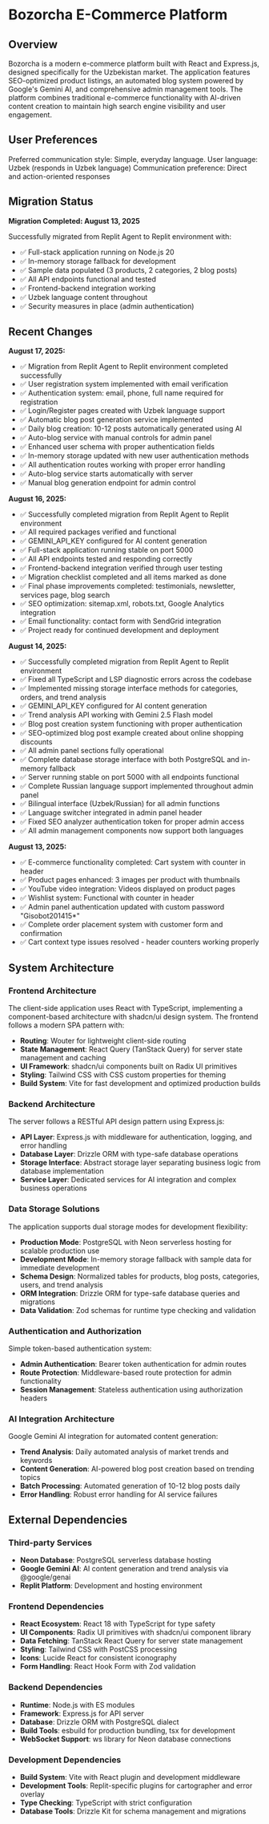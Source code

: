 # Bozorcha E-Commerce Platform

## Overview

Bozorcha is a modern e-commerce platform built with React and Express.js, designed specifically for the Uzbekistan market. The application features SEO-optimized product listings, an automated blog system powered by Google's Gemini AI, and comprehensive admin management tools. The platform combines traditional e-commerce functionality with AI-driven content creation to maintain high search engine visibility and user engagement.

## User Preferences

Preferred communication style: Simple, everyday language.
User language: Uzbek (responds in Uzbek language)
Communication preference: Direct and action-oriented responses

## Migration Status

**Migration Completed: August 13, 2025**

Successfully migrated from Replit Agent to Replit environment with:
- ✅ Full-stack application running on Node.js 20
- ✅ In-memory storage fallback for development
- ✅ Sample data populated (3 products, 2 categories, 2 blog posts)
- ✅ All API endpoints functional and tested
- ✅ Frontend-backend integration working
- ✅ Uzbek language content throughout
- ✅ Security measures in place (admin authentication)

## Recent Changes

**August 17, 2025:**
- ✅ Migration from Replit Agent to Replit environment completed successfully
- ✅ User registration system implemented with email verification
- ✅ Authentication system: email, phone, full name required for registration
- ✅ Login/Register pages created with Uzbek language support
- ✅ Automatic blog post generation service implemented
- ✅ Daily blog creation: 10-12 posts automatically generated using AI
- ✅ Auto-blog service with manual controls for admin panel
- ✅ Enhanced user schema with proper authentication fields
- ✅ In-memory storage updated with new user authentication methods
- ✅ All authentication routes working with proper error handling
- ✅ Auto-blog service starts automatically with server
- ✅ Manual blog generation endpoint for admin control

**August 16, 2025:**
- ✅ Successfully completed migration from Replit Agent to Replit environment
- ✅ All required packages verified and functional
- ✅ GEMINI_API_KEY configured for AI content generation
- ✅ Full-stack application running stable on port 5000
- ✅ All API endpoints tested and responding correctly
- ✅ Frontend-backend integration verified through user testing
- ✅ Migration checklist completed and all items marked as done
- ✅ Final phase improvements completed: testimonials, newsletter, services page, blog search
- ✅ SEO optimization: sitemap.xml, robots.txt, Google Analytics integration
- ✅ Email functionality: contact form with SendGrid integration
- ✅ Project ready for continued development and deployment

**August 14, 2025:**
- ✅ Successfully completed migration from Replit Agent to Replit environment
- ✅ Fixed all TypeScript and LSP diagnostic errors across the codebase
- ✅ Implemented missing storage interface methods for categories, orders, and trend analysis
- ✅ GEMINI_API_KEY configured for AI content generation
- ✅ Trend analysis API working with Gemini 2.5 Flash model
- ✅ Blog post creation system functioning with proper authentication
- ✅ SEO-optimized blog post example created about online shopping discounts
- ✅ All admin panel sections fully operational
- ✅ Complete database storage interface with both PostgreSQL and in-memory fallback
- ✅ Server running stable on port 5000 with all endpoints functional
- ✅ Complete Russian language support implemented throughout admin panel
- ✅ Bilingual interface (Uzbek/Russian) for all admin functions
- ✅ Language switcher integrated in admin panel header
- ✅ Fixed SEO analyzer authentication token for proper admin access
- ✅ All admin management components now support both languages

**August 13, 2025:**
- ✅ E-commerce functionality completed: Cart system with counter in header
- ✅ Product pages enhanced: 3 images per product with thumbnails
- ✅ YouTube video integration: Videos displayed on product pages
- ✅ Wishlist system: Functional with counter in header
- ✅ Admin panel authentication updated with custom password "Gisobot201415*"
- ✅ Complete order placement system with customer form and confirmation
- ✅ Cart context type issues resolved - header counters working properly

## System Architecture

### Frontend Architecture
The client-side application uses React with TypeScript, implementing a component-based architecture with shadcn/ui design system. The frontend follows a modern SPA pattern with:
- **Routing**: Wouter for lightweight client-side routing
- **State Management**: React Query (TanStack Query) for server state management and caching
- **UI Framework**: shadcn/ui components built on Radix UI primitives
- **Styling**: Tailwind CSS with CSS custom properties for theming
- **Build System**: Vite for fast development and optimized production builds

### Backend Architecture
The server follows a RESTful API design pattern using Express.js:
- **API Layer**: Express.js with middleware for authentication, logging, and error handling
- **Database Layer**: Drizzle ORM with type-safe database operations
- **Storage Interface**: Abstract storage layer separating business logic from database implementation
- **Service Layer**: Dedicated services for AI integration and complex business operations

### Data Storage Solutions
The application supports dual storage modes for development flexibility:
- **Production Mode**: PostgreSQL with Neon serverless hosting for scalable production use
- **Development Mode**: In-memory storage fallback with sample data for immediate development
- **Schema Design**: Normalized tables for products, blog posts, categories, users, and trend analysis
- **ORM Integration**: Drizzle ORM for type-safe database queries and migrations
- **Data Validation**: Zod schemas for runtime type checking and validation

### Authentication and Authorization
Simple token-based authentication system:
- **Admin Authentication**: Bearer token authentication for admin routes
- **Route Protection**: Middleware-based route protection for admin functionality
- **Session Management**: Stateless authentication using authorization headers

### AI Integration Architecture
Google Gemini AI integration for automated content generation:
- **Trend Analysis**: Daily automated analysis of market trends and keywords
- **Content Generation**: AI-powered blog post creation based on trending topics
- **Batch Processing**: Automated generation of 10-12 blog posts daily
- **Error Handling**: Robust error handling for AI service failures

## External Dependencies

### Third-party Services
- **Neon Database**: PostgreSQL serverless database hosting
- **Google Gemini AI**: AI content generation and trend analysis via @google/genai
- **Replit Platform**: Development and hosting environment

### Frontend Dependencies
- **React Ecosystem**: React 18 with TypeScript for type safety
- **UI Components**: Radix UI primitives with shadcn/ui component library
- **Data Fetching**: TanStack React Query for server state management
- **Styling**: Tailwind CSS with PostCSS processing
- **Icons**: Lucide React for consistent iconography
- **Form Handling**: React Hook Form with Zod validation

### Backend Dependencies
- **Runtime**: Node.js with ES modules
- **Framework**: Express.js for API server
- **Database**: Drizzle ORM with PostgreSQL dialect
- **Build Tools**: esbuild for production bundling, tsx for development
- **WebSocket Support**: ws library for Neon database connections

### Development Dependencies
- **Build System**: Vite with React plugin and development middleware
- **Development Tools**: Replit-specific plugins for cartographer and error overlay
- **Type Checking**: TypeScript with strict configuration
- **Database Tools**: Drizzle Kit for schema management and migrations